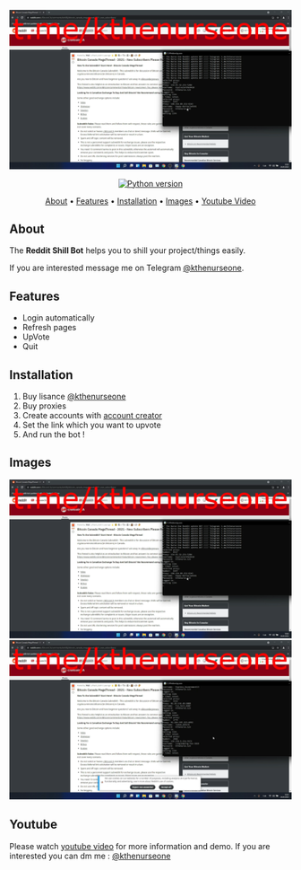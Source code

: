 <p align="center"><a href="https://youtu.be/5jzk2vQ49Tg" target="_blank"><img src="https://github.com/kthenurseone/reddit_upvote_bot/blob/main/1.png?raw=true"></a></p>

<p align="center">
    <a href="https://www.python.org/downloads/release/python-380/"><img src="https://img.shields.io/badge/python-3.8-blue.svg?style=plastic" alt="Python version"></a>
</p>

<p align="center">
  <a href="#about">About</a>
  •
  <a href="#features">Features</a>
  •
  <a href="#installation">Installation</a>
  •
  <a href="#images">Images</a>
  •
  <a href="#youtube">Youtube Video</a>
</p>

## About
The **Reddit Shill Bot** helps you to shill your project/things easily.

If you are interested message me on Telegram [@kthenurseone](https://t.me/kthenurseone). 

## Features
- Login automatically
- Refresh pages
- UpVote
- Quit



## Installation
1) Buy lisance [@kthenurseone](https://t.me/kthenurseone)
2) Buy proxies
3) Create accounts with [account creator ](https://github.com/kthenurseone/reddit_account_creator)
4) Set the link which you want to upvote
5) And run the bot !


## Images
![reddit_upvote_bot](https://github.com/kthenurseone/reddit_upvote_bot/blob/main/1.png?raw=true)
![reddit_upvote_bot](https://github.com/kthenurseone/reddit_upvote_bot/blob/main/2.png?raw=true)



## Youtube
Please watch [youtube video](https://youtu.be/5jzk2vQ49Tg) for more information and demo. If you are interested you can dm me : [@kthenurseone](https://t.me/kthenurseone)
